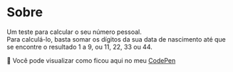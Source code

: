 # Sobre

Um teste para calcular o seu número pessoal.  
Para calculá-lo, basta somar os dígitos da sua data de nascimento até que se encontre o resultado 1 a 9, ou 11, 22, 33 ou 44.

:large_blue_diamond: Você pode visualizar como ficou aqui no meu [CodePen](https://codepen.io/andreiaribas/pen/ZEaKMoR)
